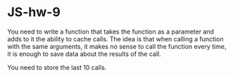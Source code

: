 # JS-hw-9

You need to write a function that takes the function as a parameter and
adds to it the ability to cache calls. The idea is that when calling a function with
the same arguments, it makes no sense to call the function every time,
it is enough to save data about the results of the call.

You need to store the last 10 calls.